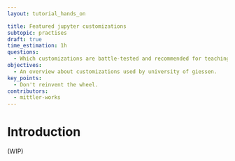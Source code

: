 ```yaml
---
layout: tutorial_hands_on

title: Featured jupyter customizations
subtopic: practises
draft: true
time_estimation: 1h
questions:
  - Which customizations are battle-tested and recommended for teaching?
objectives:
  - An overview about customizations used by university of giessen.
key_points:
  - Don't reinvent the wheel.
contributors:
  - mittler-works
---
```


# Introduction

(WIP)
